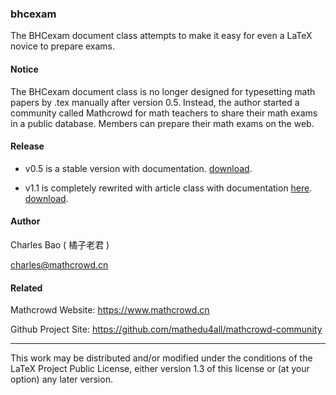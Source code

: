 ### bhcexam
The BHCexam document class attempts to make it easy for even a LaTeX novice to prepare exams.

#### Notice

The BHCexam document class is no longer designed for typesetting math papers by .tex manually after version 0.5. Instead, the author started a community called Mathcrowd for math teachers to share their math exams in a public database. Members can prepare their math exams on the web.

#### Release

* v0.5 is a stable version with documentation. [download](https://github.com/mathedu4all/bhcexam/releases/download/v0.5/bhcexam.zip).

* v1.1 is completely rewrited with article class with documentation [here](http://docs.mathcrowd.cn). [download](https://github.com/mathedu4all/bhcexam/releases/download/v1.1/bhcexam-1.1.zip).

#### Author

Charles Bao ( 橘子老君 )

charles@mathcrowd.cn

#### Related

Mathcrowd Website: https://www.mathcrowd.cn

Github Project Site: https://github.com/mathedu4all/mathcrowd-community

------

This work may be distributed and/or modified under the conditions of
the LaTeX Project Public License, either version 1.3 of this license
or (at your option) any later version.

